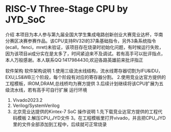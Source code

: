 # RISC-V Three-Stage CPU by JYD_SoC

介绍
本项目为本人参与第九届全国大学生集成电路创新创业大赛竞业达杯，华南分赛区决赛参赛作品。该CPU支持RV32I的37条基础指令，另外3条系统指令(ecall，fenci，mret)未验证，该项目存在烧录时初始化问题，有时候运行失败，因为该项目ai成分实在是太多了，时间紧迫来不及调试。若有高手可以批评指点，本人万般感谢。本人联系QQ:1417984430,欢迎各路英雄前来批评指正

软件架构
软件架构说明
1.使用三级流水线结构，流水线寄存器切割为IFU&IDU，EXU,LS&WB三个阶段，每个阶段有对应的寄存器分割。
2.使用竞业达官方提供的工程模板，IROM,DRAM,总线桥均为赛方提供
3.后续计划继续将该CPU扩展为五级流水线，若有高手可自行扩展
运行环境
1.  Vivado2023.2
2.  Verilog/SystemVerilog
3.  北京竞业达提供的Kintex-7 SoC
操作说明
1.先下载竞业达官方提供的工程代码模板
2.解压CPU_JYD文件
3。在工程模板里打开vivado，并且把CPU_JYD里的文件全部添加到工程中，后续就可正常烧录
